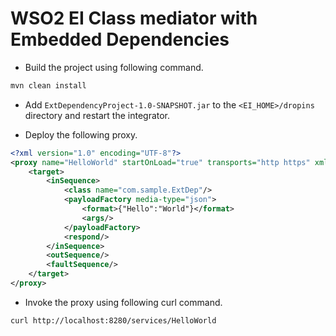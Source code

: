 # WSO2 EI Class mediator with Embedded Dependencies

- Build the project using following command.
```bash
mvn clean install
```

- Add `ExtDependencyProject-1.0-SNAPSHOT.jar` to the `<EI_HOME>/dropins` directory and restart the integrator.

- Deploy the following proxy.
```xml
<?xml version="1.0" encoding="UTF-8"?>
<proxy name="HelloWorld" startOnLoad="true" transports="http https" xmlns="http://ws.apache.org/ns/synapse">
    <target>
        <inSequence>
            <class name="com.sample.ExtDep"/>
            <payloadFactory media-type="json">
                <format>{"Hello":"World"}</format>
                <args/>
            </payloadFactory>
            <respond/>
        </inSequence>
        <outSequence/>
        <faultSequence/>
    </target>
</proxy>
```

- Invoke the proxy using following curl command.
```bash
curl http://localhost:8280/services/HelloWorld
```
